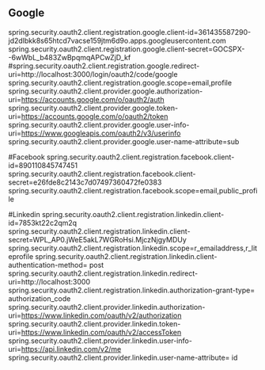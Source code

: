 
## Google
spring.security.oauth2.client.registration.google.client-id=361435587290-jd2dlbkk8s65htcd7vacse159jtm6d9o.apps.googleusercontent.com
spring.security.oauth2.client.registration.google.client-secret=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
#spring.security.oauth2.client.registration.google.redirect-uri=http://localhost:3000/login/oauth2/code/google
spring.security.oauth2.client.registration.google.scope=email,profile
spring.security.oauth2.client.provider.google.authorization-uri=https://accounts.google.com/o/oauth2/auth
spring.security.oauth2.client.provider.google.token-uri=https://accounts.google.com/o/oauth2/token
spring.security.oauth2.client.provider.google.user-info-uri=https://www.googleapis.com/oauth2/v3/userinfo
spring.security.oauth2.client.provider.google.user-name-attribute=sub

#Facebook
spring.security.oauth2.client.registration.facebook.client-id=890110845747451
spring.security.oauth2.client.registration.facebook.client-secret=e26fde8c2143c7d07497360472fe0383
spring.security.oauth2.client.registration.facebook.scope=email,public_profile

#Linkedin
spring.security.oauth2.client.registration.linkedin.client-id=7853kt22c2qm2q
spring.security.oauth2.client.registration.linkedin.client-secret=WPL_AP0.jWeE5akL7WGRoHsi.MjczNjgyMDUy
spring.security.oauth2.client.registration.linkedin.scope=r_emailaddress,r_liteprofile
spring.security.oauth2.client.registration.linkedin.client-authentication-method= post
spring.security.oauth2.client.registration.linkedin.redirect-uri=http://localhost:3000
spring.security.oauth2.client.registration.linkedin.authorization-grant-type= authorization_code
spring.security.oauth2.client.provider.linkedin.authorization-uri=https://www.linkedin.com/oauth/v2/authorization
spring.security.oauth2.client.provider.linkedin.token-uri=https://www.linkedin.com/oauth/v2/accessToken
spring.security.oauth2.client.provider.linkedin.user-info-uri=https://api.linkedin.com/v2/me
spring.security.oauth2.client.provider.linkedin.user-name-attribute= id